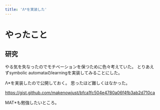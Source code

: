 ```yaml
---
title: 'Λ*を実装した'
---
```


# やったこと

## 研究

やる気を失なったのでモチベーションを保つために色々考えていた。
とりあえずsymbolic automataのlearningを実装してみることにした。

Λ\*を実装したので公開しておく。
思ったほど難しくはなかった。

<https://gist.github.com/makenowjust/bfca1fc504e4780a06f4fb3ab2d710ca>

MAT\*も勉強したいところ。
